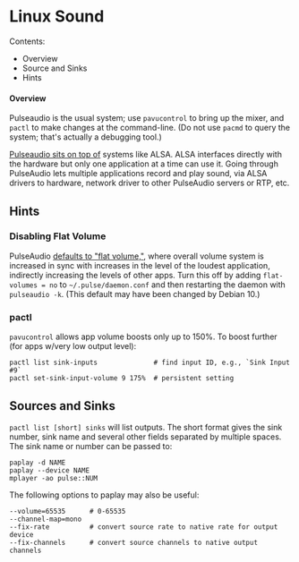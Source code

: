 Linux Sound
===========

Contents:
- Overview
- Source and Sinks
- Hints

#### Overview

Pulseaudio is the usual system; use `pavucontrol` to bring up the mixer,
and `pactl` to make changes at the command-line. (Do not use `pacmd` to
query the system; that's actually a debugging tool.)

[Pulseaudio sits on top of][au 581128] systems like ALSA. ALSA interfaces
directly with the hardware but only one application at a time can use it.
Going through PulseAudio lets multiple applications record and play sound,
via ALSA drivers to hardware, network driver to other PulseAudio servers
or RTP, etc.


Hints
-----

### Disabling Flat Volume

PulseAudio [defaults to "flat volume,"][flatvol], where overall volume
system is increased in sync with increases in the level of the loudest
application, indirectly increasing the levels of other apps. Turn this off
by adding `flat-volumes = no` to `~/.pulse/daemon.conf` and then restarting
the daemon with `pulseaudio -k`. (This default may have been changed by
Debian 10.)

### pactl

`pavucontrol` allows app volume boosts only up to 150%. To boost further
(for apps w/very low output level):

    pactl list sink-inputs              # find input ID, e.g., `Sink Input #9`
    pactl set-sink-input-volume 9 175%  # persistent setting


Sources and Sinks
-----------------

`pactl list [short] sinks` will list outputs. The short format gives the
sink number, sink name and several other fields separated by multiple
spaces. The sink name or number can be passed to:

    paplay -d NAME
    paplay --device NAME
    mplayer -ao pulse::NUM

The following options to paplay may also be useful:

    --volume=65535      # 0-65535
    --channel-map=mono
    --fix-rate          # convert source rate to native rate for output device
    --fix-channels      # convert source channels to native output channels


<!-------------------------------------------------------------------->
[au 581128]: https://askubuntu.com/q/581128/354600
[flatvol]: https://linuxhint.com/per_application_sound_volume_ubuntu/
